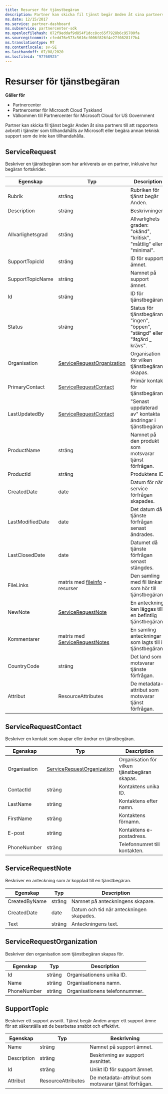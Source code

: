 ```yaml
---
title: Resurser för tjänstbegäran
description: Partner kan skicka fil tjänst begär Anden åt sina partners till att rapportera avbrott i tjänster som tillhandahålls av Microsoft eller begära annan teknisk support som de inte kan tillhandahålla.
ms.date: 12/15/2017
ms.service: partner-dashboard
ms.subservice: partnercenter-sdk
ms.openlocfilehash: 072f9eddaf9d854f1dcc8cc65f7928b6c95700fa
ms.sourcegitcommit: cfedd76e573c5616cf006f826f4e27f08281f7b4
ms.translationtype: MT
ms.contentlocale: sv-SE
ms.lasthandoff: 07/08/2020
ms.locfileid: "97768925"
---
```

# <a name="service-request-resources"></a>Resurser för tjänstbegäran

**Gäller för**

- Partnercenter
- Partnercenter för Microsoft Cloud Tyskland
- Välkommen till Partnercenter för Microsoft Cloud for US Government

Partner kan skicka fil tjänst begär Anden åt sina partners till att rapportera avbrott i tjänster som tillhandahålls av Microsoft eller begära annan teknisk support som de inte kan tillhandahålla.

## <a name="servicerequest"></a>ServiceRequest

Beskriver en tjänstbegäran som har arkiverats av en partner, inklusive hur begäran fortskrider.

| Egenskap         | Typ                                                          | Description                                                                          |
|------------------|---------------------------------------------------------------|--------------------------------------------------------------------------------------|
| Rubrik            | sträng                                                        | Rubriken för tjänst begär Anden.                                                           |
| Description      | sträng                                                        | Beskrivningen.                                                                     |
| Allvarlighetsgrad         | sträng                                                        | Allvarlighets graden: "okänd", "kritisk", "måttlig" eller "minimal".                       |
| SupportTopicId   | sträng                                                        | ID för support ämnet.                                                         |
| SupportTopicName | sträng                                                        | Namnet på support ämnet.                                                       |
| Id               | sträng                                                        | ID för tjänstbegäran.                                                       |
| Status           | sträng                                                        | Status för tjänstbegäran: "ingen", "öppen", "stängd" eller "åtgärd \_ krävs". |
| Organisation     | [ServiceRequestOrganization](#servicerequestorganization)     | Organisation för vilken tjänstbegäran skapas.                               |
| PrimaryContact   | [ServiceRequestContact](#servicerequestcontact)               | Primär kontakt för tjänstbegäran.                                              |
| LastUpdatedBy    | [ServiceRequestContact](#servicerequestcontact)               | "Senast uppdaterad av" kontakta ändringar i tjänstbegäran.                        |
| ProductName      | sträng                                                        | Namnet på den produkt som motsvarar tjänst förfrågan.                     |
| ProductId        | sträng                                                        | Produktens ID.                                                               |
| CreatedDate      | date                                                          | Datum för när service förfrågan skapades.                                          |
| LastModifiedDate | date                                                          | Det datum då tjänste förfrågan senast ändrades.                                 |
| LastClosedDate   | date                                                          | Datumet då tjänste förfrågan senast stängdes.                                   |
| FileLinks        | matris med [fileinfo](utility-resources.md#fileinfo) -resurser | Den samling med fil länkar som hör till tjänstbegäran.                    |
| NewNote          | [ServiceRequestNote](#servicerequestnote)                     | En anteckning kan läggas till i en befintlig tjänstbegäran.                                  |
| Kommentarer            | matris med [ServiceRequestNotes](#servicerequestnote)           | En samling anteckningar som lagts till i tjänstbegäran.                                  |
| CountryCode      | sträng                                                        | Det land som motsvarar tjänste förfrågan.                                    |
| Attribut       | ResourceAttributes                                            | De metadata-attribut som motsvarar tjänst förfrågan.                        |

## <a name="servicerequestcontact"></a>ServiceRequestContact

Beskriver en kontakt som skapar eller ändrar en tjänstbegäran.

| Egenskap     | Typ                                                      | Description                                            |
|--------------|-----------------------------------------------------------|--------------------------------------------------------|
| Organisation | [ServiceRequestOrganization](#servicerequestorganization) | Organisation för vilken tjänstbegäran skapas. |
| ContactId    | sträng                                                    | Kontaktens unika ID.                               |
| LastName     | sträng                                                    | Kontaktens efter namn.                          |
| FirstName    | sträng                                                    | Kontaktens förnamn.                         |
| E-post        | sträng                                                    | Kontaktens e-postadress.                              |
| PhoneNumber  | sträng                                                    | Telefonnumret till kontakten.                       |

## <a name="servicerequestnote"></a>ServiceRequestNote

Beskriver en anteckning som är kopplad till en tjänstbegäran.

| Egenskap      | Typ   | Description                                  |
|---------------|--------|----------------------------------------------|
| CreatedByName | sträng | Namnet på anteckningens skapare.         |
| CreatedDate   | date   | Datum och tid när anteckningen skapades. |
| Text          | sträng | Anteckningens text.                        |

## <a name="servicerequestorganization"></a>ServiceRequestOrganization

Beskriver den organisation som tjänstbegäran skapas för.

| Egenskap    | Typ   | Description                           |
|-------------|--------|---------------------------------------|
| Id          | sträng | Organisationens unika ID.    |
| Name        | sträng | Organisationens namn.         |
| PhoneNumber | sträng | Organisationens telefonnummer. |

## <a name="supporttopic"></a>SupportTopic

Beskriver ett support avsnitt. Tjänst begär Anden anger ett support ämne för att säkerställa att de bearbetas snabbt och effektivt.

| Egenskap    | Typ               | Beskrivning                                                   |
|-------------|--------------------|---------------------------------------------------------------|
| Name        | sträng             | Namnet på support ämnet.                                |
| Description | sträng             | Beskrivning av support avsnittet.                         |
| Id          | sträng             | Unikt ID för support ämnet.                           |
| Attribut  | ResourceAttributes | De metadata-attribut som motsvarar tjänst förfrågan. |

